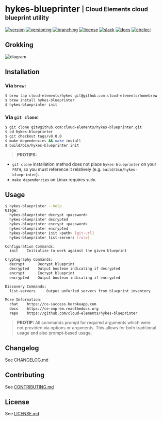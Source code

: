 # hykes-blueprinter <sub><sup>| Cloud Elements cloud blueprint utility</sup></sub>
[![version](http://img.shields.io/badge/version-v0.0.0-blue.svg)](CHANGELOG.md)
[![versioning](http://img.shields.io/badge/versioning-semver-blue.svg)](http://semver.org/)
[![branching](http://img.shields.io/badge/branching-github%20flow-blue.svg)](https://guides.github.com/introduction/flow/)
[![license](http://img.shields.io/badge/license-apache-blue.svg)](LICENSE.md)
[![slack](http://img.shields.io/badge/slack-join-blue.svg)](https://ce-success.herokuapp.com)
[![docs](http://img.shields.io/badge/docs-read-blue.svg)](https://ce-onprem.readthedocs.org)
[![circleci](https://circleci.com/gh/cloud-elements/hykes-blueprinter.svg?style=shield&circle-token=6190bf233e8b1bb1e36f654ce4d765ef249d020f)](https://circleci.com/gh/cloud-elements/hykes-blueprinter)

## Grokking
![diagram](http://share.rockymadden.com/230w1p2S011Q/Image%202016-01-25%20at%205.20.45%20PM.png)

## Installation

### Via `brew`:

```bash
$ brew tap cloud-elements/hykes git@github.com:cloud-elements/homebrew-hykes.git
$ brew install hykes-blueprinter
$ hykes-blueprinter init
```

### Via `git clone`:

```bash
$ git clone git@github.com:cloud-elements/hykes-blueprinter.git
$ cd hykes-blueprinter
$ git checkout tags/v0.0.0
$ make dependencies && make install
$ build/bin/hykes-blueprinter init
```

> __PROTIPS:__
* `git clone` installation method does not place `hykes-blueprinter` on your `PATH`, so you must
reference it relatively (e.g. `build/bin/hykes-blueprinter`).
* `make dependencies` on Linux requires `sudo`.

## Usage

```bash
$ hykes-blueprinter --help
Usage:
  hykes-blueprinter decrypt <password>
  hykes-blueprinter decrypted
  hykes-blueprinter encrypt <password>
  hykes-blueprinter encrypted
  hykes-blueprinter init <path> [git-url]
  hykes-blueprinter list-servers [role]

Configuration Commands:
  init    Initialize to work against the given blueprint

Cryptography Commands:
  decrypt      Decrypt blueprint
  decrypted    Output boolean indicating if decrypted
  encrypt      Encrypt blueprint
  encrypted    Output boolean indicating if encrypted

Discovery Commands:
  list-servers     Output unfurled servers from blueprint inventory

More Information:
  chat    https://ce-success.herokuapp.com
  docs    https://ce-onprem.readthedocs.org
  repo    https://github.com/cloud-elements/hykes-blueprinter
```

> __PROTIP:__ All commands prompt for required arguments which were not provided via options or
arguments. This allows for both traditional usage and also prompt-based usage.

## Changelog

See [CHANGELOG.md](CHANGELOG.md)

## Contributing

See [CONTRIBUTING.md](CONTRIBUTING.md)

## License

See [LICENSE.md](LICENSE.md)
